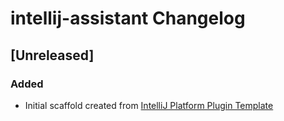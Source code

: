 <!-- Keep a Changelog guide -> https://keepachangelog.com -->

# intellij-assistant Changelog

## [Unreleased]
### Added
- Initial scaffold created from [IntelliJ Platform Plugin Template](https://github.com/JetBrains/intellij-platform-plugin-template)
